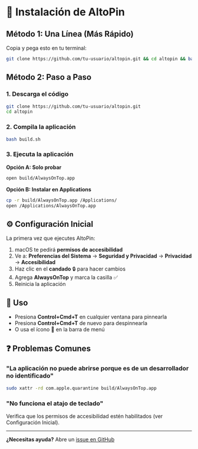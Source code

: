 # 🚀 Instalación de AltoPin

## Método 1: Una Línea (Más Rápido)

Copia y pega esto en tu terminal:

```bash
git clone https://github.com/tu-usuario/altopin.git && cd altopin && bash build.sh && open build/AlwaysOnTop.app
```

## Método 2: Paso a Paso

### 1. Descarga el código

```bash
git clone https://github.com/tu-usuario/altopin.git
cd altopin
```

### 2. Compila la aplicación

```bash
bash build.sh
```

### 3. Ejecuta la aplicación

**Opción A: Solo probar**
```bash
open build/AlwaysOnTop.app
```

**Opción B: Instalar en Applications**
```bash
cp -r build/AlwaysOnTop.app /Applications/
open /Applications/AlwaysOnTop.app
```

## ⚙️ Configuración Inicial

La primera vez que ejecutes AltoPin:

1. macOS te pedirá **permisos de accesibilidad**
2. Ve a: **Preferencias del Sistema** → **Seguridad y Privacidad** → **Privacidad** → **Accesibilidad**
3. Haz clic en el **candado** 🔒 para hacer cambios
4. Agrega **AlwaysOnTop** y marca la casilla ✅
5. Reinicia la aplicación

## 🎯 Uso

- Presiona **Control+Cmd+T** en cualquier ventana para pinnearla
- Presiona **Control+Cmd+T** de nuevo para despinnearla
- O usa el ícono 📌 en la barra de menú

## ❓ Problemas Comunes

### "La aplicación no puede abrirse porque es de un desarrollador no identificado"

```bash
sudo xattr -rd com.apple.quarantine build/AlwaysOnTop.app
```

### "No funciona el atajo de teclado"

Verifica que los permisos de accesibilidad estén habilitados (ver Configuración Inicial).

---

**¿Necesitas ayuda?** Abre un [issue en GitHub](https://github.com/tu-usuario/altopin/issues)

